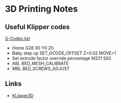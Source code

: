 # 3D Printing Notes

## Useful Klipper codes
[G-Codes list](https://www.klipper3d.org/G-Codes.html)

* Home
    G28 X0 Y0 Z0
* Baby step up
    SET_GCODE_OFFSET Z=0.02 MOVE=1
* Set extrude factor override percentage
    M221 S92
* ABL
    BED_MESH_CALIBRATE
* MBL
    BED_SCREWS_ADJUST

## Links
* [KLipper3D](https://www.klipper3d.org/)
